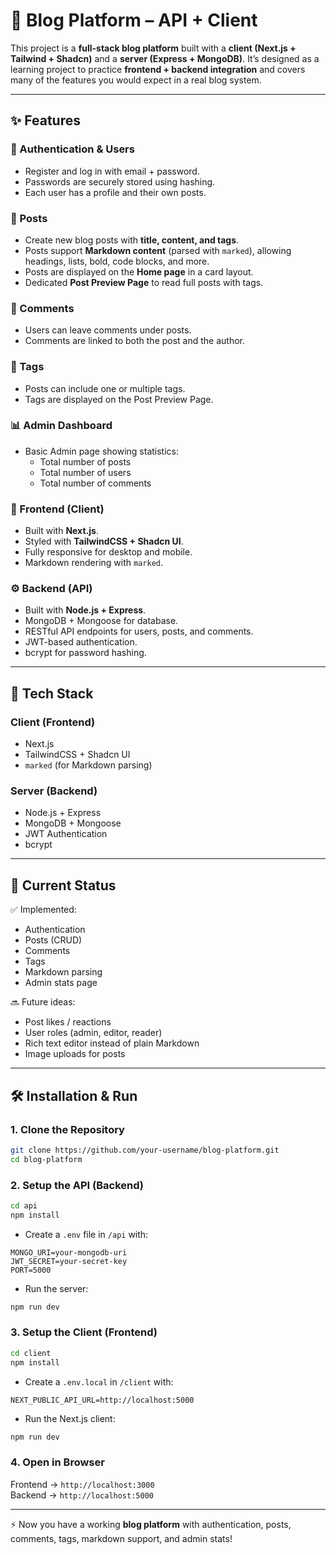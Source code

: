 # 📰 Blog Platform – API + Client

This project is a **full-stack blog platform** built with a **client (Next.js + Tailwind + Shadcn)** and a **server (Express + MongoDB)**. It’s designed as a learning project to practice **frontend + backend integration** and covers many of the features you would expect in a real blog system.

---

## ✨ Features

### 👥 Authentication & Users

- Register and log in with email + password.
- Passwords are securely stored using hashing.
- Each user has a profile and their own posts.

### 📝 Posts

- Create new blog posts with **title, content, and tags**.
- Posts support **Markdown content** (parsed with `marked`), allowing headings, lists, bold, code blocks, and more.
- Posts are displayed on the **Home page** in a card layout.
- Dedicated **Post Preview Page** to read full posts with tags.

### 💬 Comments

- Users can leave comments under posts.
- Comments are linked to both the post and the author.

### 🔖 Tags

- Posts can include one or multiple tags.
- Tags are displayed on the Post Preview Page.

### 📊 Admin Dashboard

- Basic Admin page showing statistics:
  - Total number of posts
  - Total number of users
  - Total number of comments

### 🎨 Frontend (Client)

- Built with **Next.js**.
- Styled with **TailwindCSS + Shadcn UI**.
- Fully responsive for desktop and mobile.
- Markdown rendering with `marked`.

### ⚙️ Backend (API)

- Built with **Node.js + Express**.
- MongoDB + Mongoose for database.
- RESTful API endpoints for users, posts, and comments.
- JWT-based authentication.
- bcrypt for password hashing.

---

## 🚀 Tech Stack

### Client (Frontend)

- Next.js
- TailwindCSS + Shadcn UI
- `marked` (for Markdown parsing)

### Server (Backend)

- Node.js + Express
- MongoDB + Mongoose
- JWT Authentication
- bcrypt

---

## 📌 Current Status

✅ Implemented:

- Authentication
- Posts (CRUD)
- Comments
- Tags
- Markdown parsing
- Admin stats page

🔜 Future ideas:

- Post likes / reactions
- User roles (admin, editor, reader)
- Rich text editor instead of plain Markdown
- Image uploads for posts

---

## 🛠️ Installation & Run

### 1. Clone the Repository

```bash
git clone https://github.com/your-username/blog-platform.git
cd blog-platform
```

### 2. Setup the API (Backend)

```bash
cd api
npm install
```

- Create a `.env` file in `/api` with:

```env
MONGO_URI=your-mongodb-uri
JWT_SECRET=your-secret-key
PORT=5000
```

- Run the server:

```bash
npm run dev
```

### 3. Setup the Client (Frontend)

```bash
cd client
npm install
```

- Create a `.env.local` in `/client` with:

```env
NEXT_PUBLIC_API_URL=http://localhost:5000
```

- Run the Next.js client:

```bash
npm run dev
```

### 4. Open in Browser

Frontend → `http://localhost:3000`  
Backend → `http://localhost:5000`

---

⚡ Now you have a working **blog platform** with authentication, posts, comments, tags, markdown support, and admin stats!
